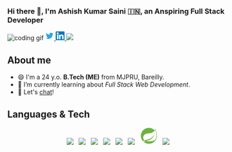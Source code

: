 ### Hi there :wave:, I'm Ashish Kumar Saini :india:, an Anspiring Full Stack Developer 
<img src="/images/ezgif.com-video-to-gif.gif" alt="coding gif"/>

<a href="https://twitter.com/its___ashish" target="_blank">
  <img src="/images/twitter-logo.png" alt="twitter logo" width="20" height="20"/>
</a> 

 <a href="https://www.linkedin.com/in/ashish-kumar-saini-b40a41174/" target="_blank">
  <img src="/images/linkedin-logo.svg" alt="linkedin logo" width="20" height="20"/>
</a>

<img src="https://media.geeksforgeeks.org/wp-content/cdn-uploads/20190626123927/untitlsssssed.png">

## About me
- 😄 I'm a 24 y.o. <b>B.Tech (ME)</b> from MJPRU, Bareilly. 
- 🌱 I’m currently learning about <i>Full Stack Web Development</i>.
- 💬 Let's [chat](mailto:ashishsaini.ak@gmail.com)!

## Languages & Tech

<p align='center'>
    <img height="40" src="https://www.flaticon.com/svg/static/icons/svg/1216/1216733.svg">&nbsp;&nbsp;
    <img height="40" src="https://www.flaticon.com/svg/static/icons/svg/732/732190.svg">&nbsp;&nbsp;
    <img height="40" src="https://www.flaticon.com/svg/static/icons/svg/541/541509.svg">&nbsp;&nbsp;
    <img height="40" src="https://www.flaticon.com/svg/static/icons/svg/919/919851.svg">&nbsp;&nbsp;
    <img height="40" src="https://miro.medium.com/max/2800/0*U2DmhXYumRyXH6X1.png">&nbsp;&nbsp;
    <img height="40" src="https://n7.nextpng.com/sticker-png/925/447/sticker-png-express-js-node-js-javascript-mongodb-node-js-text-trademark-logo-web-application.png">&nbsp;&nbsp;
    <img height="40" src="https://raw.githubusercontent.com/github/explore/80688e429a7d4ef2fca1e82350fe8e3517d3494d/topics/spring-boot/spring-boot.png">&nbsp;&nbsp;
    <img height="40" src="https://www.flaticon.com/svg/static/icons/svg/1822/1822899.svg">
</p>

<!--
**soumitha18/soumitha18** is a ✨ _special_ ✨ repository because its `README.md` (this file) appears on your GitHub profile.

Here are some ideas to get you started:

- 🔭 I’m currently working on ...
- 🌱 I’m currently learning ...
- 👯 I’m looking to collaborate on ...
- 🤔 I’m looking for help with ...
- 💬 Ask me about ...
- 📫 How to reach me: ...
- 😄 Pronouns: ...
- ⚡ Fun fact: ...
-->
